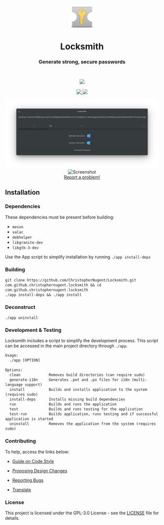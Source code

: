 <div align="center">
  <span align="center"> <img width="80" height="80" class="center" src="https://github.com/ChristopherNugent/Locksmith/blob/master/data/images/com.github.christophernugent.locksmith.png" alt="Icon"></span>
  <h1 align="center">Locksmith</h1>
  <h3 align="center">Generate strong, secure passwords</h3>
</div>

<br/>

<p align="center">
    <a href="https://appcenter.elementary.io/com.github.christophernugent.locksmith">
        <img src="https://appcenter.elementary.io/badge.svg">
    </a>
</p>

<p align="center">
  <a href="https://github.com/ChristopherNugent/Locksmith/blob/master/LICENSE">
    <img src="https://img.shields.io/badge/License-GPL-3.0-blue.svg">
  </a>
  <a href="https://github.com/ChristopherNugent/Locksmith/releases">
    <img src="https://img.shields.io/badge/Release-v%201.0.0-orange.svg">
  </a>
</p>

<p align="center">
    <img  src="https://github.com/ChristopherNugent/Locksmith/blob/master/data/images/screenshot.png" alt="Screenshot"> <br>
    <img  src="https://i.imgur.com/BxIYhBu.png" alt="Screenshot"> <br>    
  <a href="https://github.com/ChristopherNugent/Locksmith/issues/new"> Report a problem! </a>
</p>

## Installation

### Dependencies
These dependencies must be present before building:
 - `meson`
 - `valac`
 - `debhelper`
 - `libgranite-dev`
 - `libgtk-3-dev`


Use the App script to simplify installation by running `./app install-deps`
 
 ### Building

```
git clone https://github.com/ChristopherNugent/Locksmith.git com.github.christophernugent.locksmith && cd com.github.christophernugent.locksmith
./app install-deps && ./app install
```

### Deconstruct

```
./app uninstall
```

### Development & Testing

Locksmith includes a script to simplify the development process. This script can be accessed in the main project directory through `./app`.

```
Usage:
  ./app [OPTION]

Options:
  clean             Removes build directories (can require sudo)
  generate-i18n     Generates .pot and .po files for i18n (multi-language support)
  install           Builds and installs application to the system (requires sudo)
  install-deps      Installs missing build dependencies
  run               Builds and runs the application
  test              Builds and runs testing for the application
  test-run          Builds application, runs testing and if successful application is started
  uninstall         Removes the application from the system (requires sudo)
```

### Contributing

To help, access the links below:

- [Guide on Code Style](https://github.com/ChristopherNugent/Locksmith/wiki/Guide-on-code-style)

- [Proposing Design Changes](https://github.com/ChristopherNugent/Locksmith/wiki/Proposing-Design-Changes)

- [Reporting Bugs](https://github.com/ChristopherNugent/Locksmith/wiki/Reporting-Bugs)

- [Translate](https://github.com/ChristopherNugent/Locksmith/wiki/Translate)


### License

This project is licensed under the GPL-3.0 License - see the [LICENSE](LICENSE.md) file for details.
